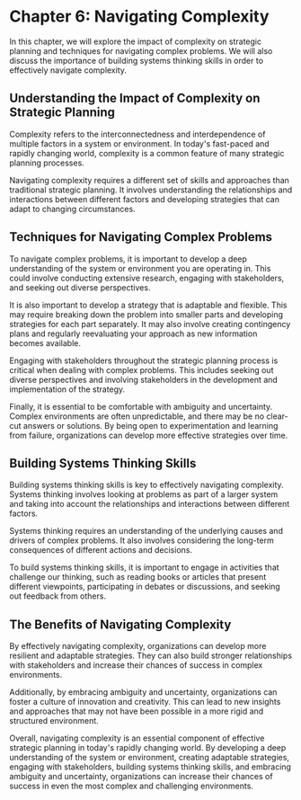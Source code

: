 Chapter 6: Navigating Complexity
================================

In this chapter, we will explore the impact of complexity on strategic planning and techniques for navigating complex problems. We will also discuss the importance of building systems thinking skills in order to effectively navigate complexity.

Understanding the Impact of Complexity on Strategic Planning
------------------------------------------------------------

Complexity refers to the interconnectedness and interdependence of multiple factors in a system or environment. In today's fast-paced and rapidly changing world, complexity is a common feature of many strategic planning processes.

Navigating complexity requires a different set of skills and approaches than traditional strategic planning. It involves understanding the relationships and interactions between different factors and developing strategies that can adapt to changing circumstances.

Techniques for Navigating Complex Problems
------------------------------------------

To navigate complex problems, it is important to develop a deep understanding of the system or environment you are operating in. This could involve conducting extensive research, engaging with stakeholders, and seeking out diverse perspectives.

It is also important to develop a strategy that is adaptable and flexible. This may require breaking down the problem into smaller parts and developing strategies for each part separately. It may also involve creating contingency plans and regularly reevaluating your approach as new information becomes available.

Engaging with stakeholders throughout the strategic planning process is critical when dealing with complex problems. This includes seeking out diverse perspectives and involving stakeholders in the development and implementation of the strategy.

Finally, it is essential to be comfortable with ambiguity and uncertainty. Complex environments are often unpredictable, and there may be no clear-cut answers or solutions. By being open to experimentation and learning from failure, organizations can develop more effective strategies over time.

Building Systems Thinking Skills
--------------------------------

Building systems thinking skills is key to effectively navigating complexity. Systems thinking involves looking at problems as part of a larger system and taking into account the relationships and interactions between different factors.

Systems thinking requires an understanding of the underlying causes and drivers of complex problems. It also involves considering the long-term consequences of different actions and decisions.

To build systems thinking skills, it is important to engage in activities that challenge our thinking, such as reading books or articles that present different viewpoints, participating in debates or discussions, and seeking out feedback from others.

The Benefits of Navigating Complexity
-------------------------------------

By effectively navigating complexity, organizations can develop more resilient and adaptable strategies. They can also build stronger relationships with stakeholders and increase their chances of success in complex environments.

Additionally, by embracing ambiguity and uncertainty, organizations can foster a culture of innovation and creativity. This can lead to new insights and approaches that may not have been possible in a more rigid and structured environment.

Overall, navigating complexity is an essential component of effective strategic planning in today's rapidly changing world. By developing a deep understanding of the system or environment, creating adaptable strategies, engaging with stakeholders, building systems thinking skills, and embracing ambiguity and uncertainty, organizations can increase their chances of success in even the most complex and challenging environments.
